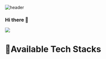 ![header](https://capsule-render.vercel.app/api?type=transparent&height=300&section=header&text=Introduce%20My%20Projects&fontSize=80&animation=blinking&desc=(feat.기대금지🚫)&descAlign=90&descAlignY=75&fontColor=3d85c6&stroke=0b5394&strokeWidth=2)

### Hi there 👋
<a href="https://precious-value.tistory.com/" target="_blank"><img src="https://img.shields.io/badge/tistory-%23FF8800?style=flat-square&logo=tistory&logoColor=white"/></a>

<!--
**dedel009/dedel009** is a ✨ _special_ ✨ repository because its `README.md` (this file) appears on your GitHub profile.

Here are some ideas to get you started:

- 🔭 I’m currently working on ...
- 🌱 I’m currently learning ...
- 👯 I’m looking to collaborate on ...
- 🤔 I’m looking for help with ...
- 💬 Ask me about ...
- 📫 How to reach me: ...
- 😄 Pronouns: ...
- ⚡ Fun fact: ...
-->

# 📝Available Tech Stacks

